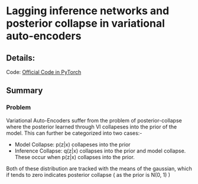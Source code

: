 # Lagging inference networks and posterior collapse in variational auto-encoders

## Details:

Code: [Official Code in PyTorch](https://github.com/jxhe/vae-lagging-encoder)

## Summary 

### Problem

Variational Auto-Encoders suffer from the problem of posterior-collapse where the posterior learned through VI collapeses 
into the prior of the model. This can further be categorized into two cases:-
* Model Collapse: p(z|x) collapeses into the prior
* Inference Collapse: q(z|x) collapses into the prior 
 and model collapse. These occur when p(z|x) collapses into the prior.

Both of these distribution are tracked with the means of the gaussian, which if tends to zero indicates posterior collapse 
( as the prior is N(0, 1) )

